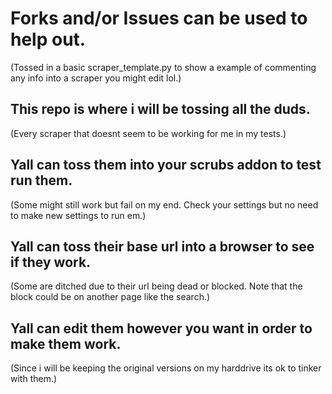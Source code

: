 
# Forks and/or Issues can be used to help out.
(Tossed in a basic scraper_template.py to show a example of commenting any info into a scraper you might edit lol.)


## This repo is where i will be tossing all the duds.
(Every scraper that doesnt seem to be working for me in my tests.)


## Yall can toss them into your scrubs addon to test run them.
(Some might still work but fail on my end. Check your settings but no need to make new settings to run em.)


## Yall can toss their base url into a browser to see if they work.
(Some are ditched due to their url being dead or blocked. Note that the block could be on another page like the search.)


## Yall can edit them however you want in order to make them work.
(Since i will be keeping the original versions on my harddrive its ok to tinker with them.)


